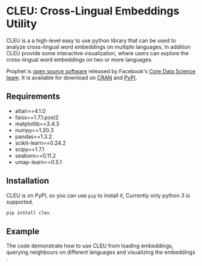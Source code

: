 # CLEU: Cross-Lingual Embeddings Utility

CLEU is a a high-level easy to use python library that can be used to analyze cross-lingual word embeddings on multiple languages, In addition CLEU provide some interactive visualization, where users can explore the cross-lingual word embeddings on two or more languages.


Prophet is [open source software](https://code.facebook.com/projects/) released by Facebook's [Core Data Science team](https://research.fb.com/category/data-science/). It is available for download on [CRAN](https://cran.r-project.org/package=prophet) and [PyPI](https://pypi.python.org/pypi/prophet/).

## Requirements
- altair==4.1.0
- faiss==1.7.1.post2
- matplotlib==3.4.3
- numpy==1.20.3
- pandas==1.3.2
- scikit-learn==0.24.2
- scipy==1.7.1
- seaborn==0.11.2
- umap-learn==0.5.1

## Installation
CLEU is on PyPI, so you can use `pip` to install it, Currently only python 3 is supported.

```bash
pip install cleu
```

## Example
The code demonstrate how to use CLEU from loading embeddings, querying neighbours on different languages and visualizing the embeddings .
